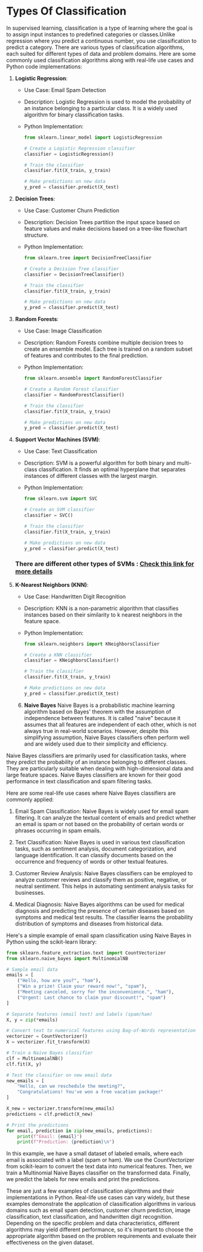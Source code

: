 # Types Of Classification

In supervised learning, classification is a type of learning where the goal is to assign input instances to predefined categories or classes.Unlike regression where you predict a continuous number, you use classification to predict a category.  There are various types of classification algorithms, each suited for different types of data and problem domains. Here are some commonly used classification algorithms along with real-life use cases and Python code implementations:

1. **Logistic Regression**:
   - Use Case: Email Spam Detection
   - Description: Logistic Regression is used to model the probability of an instance belonging to a particular class. It is a widely used algorithm for binary classification tasks.
   - Python Implementation:

     ```python
     from sklearn.linear_model import LogisticRegression

     # Create a Logistic Regression classifier
     classifier = LogisticRegression()

     # Train the classifier
     classifier.fit(X_train, y_train)

     # Make predictions on new data
     y_pred = classifier.predict(X_test)
     ```

2. **Decision Trees**:
   - Use Case: Customer Churn Prediction
   - Description: Decision Trees partition the input space based on feature values and make decisions based on a tree-like flowchart structure.
   - Python Implementation:

     ```python
     from sklearn.tree import DecisionTreeClassifier

     # Create a Decision Tree classifier
     classifier = DecisionTreeClassifier()

     # Train the classifier
     classifier.fit(X_train, y_train)

     # Make predictions on new data
     y_pred = classifier.predict(X_test)
     ```

3. **Random Forests**:
   - Use Case: Image Classification
   - Description: Random Forests combine multiple decision trees to create an ensemble model. Each tree is trained on a random subset of features and contributes to the final prediction.
   - Python Implementation:

     ```python
     from sklearn.ensemble import RandomForestClassifier

     # Create a Random Forest classifier
     classifier = RandomForestClassifier()

     # Train the classifier
     classifier.fit(X_train, y_train)

     # Make predictions on new data
     y_pred = classifier.predict(X_test)
     ```

4. **Support Vector Machines (SVM)**:
   - Use Case: Text Classification
   - Description: SVM is a powerful algorithm for both binary and multi-class classification. It finds an optimal hyperplane that separates instances of different classes with the largest margin.
   - Python Implementation:

     ```python
     from sklearn.svm import SVC

     # Create an SVM classifier
     classifier = SVC()

     # Train the classifier
     classifier.fit(X_train, y_train)

     # Make predictions on new data
     y_pred = classifier.predict(X_test)
     ```
   ### There are different other types of SVMs : [Check this link for more details](https://github.com/damayant/Data-Science-and-ML/blob/master/ml_models/supervised_learning/classification/svms.md)

5. **K-Nearest Neighbors (KNN)**:
   - Use Case: Handwritten Digit Recognition
   - Description: KNN is a non-parametric algorithm that classifies instances based on their similarity to k nearest neighbors in the feature space.
   - Python Implementation:

     ```python
     from sklearn.neighbors import KNeighborsClassifier

     # Create a KNN classifier
     classifier = KNeighborsClassifier()

     # Train the classifier
     classifier.fit(X_train, y_train)

     # Make predictions on new data
     y_pred = classifier.predict(X_test)
     ```

   6. **Naive Bayes**
      Naive Bayes is a probabilistic machine learning algorithm based on Bayes' theorem with the assumption of independence between features. It is called "naive" because it assumes that all features are independent of each other, which is not always true in real-world scenarios. However, despite this simplifying assumption, Naive Bayes classifiers often perform well and are widely used due to their simplicity and efficiency.

Naive Bayes classifiers are primarily used for classification tasks, where they predict the probability of an instance belonging to different classes. They are particularly suitable when dealing with high-dimensional data and large feature spaces. Naive Bayes classifiers are known for their good performance in text classification and spam filtering tasks.

Here are some real-life use cases where Naive Bayes classifiers are commonly applied:

1. Email Spam Classification: Naive Bayes is widely used for email spam filtering. It can analyze the textual content of emails and predict whether an email is spam or not based on the probability of certain words or phrases occurring in spam emails.

2. Text Classification: Naive Bayes is used in various text classification tasks, such as sentiment analysis, document categorization, and language identification. It can classify documents based on the occurrence and frequency of words or other textual features.

3. Customer Review Analysis: Naive Bayes classifiers can be employed to analyze customer reviews and classify them as positive, negative, or neutral sentiment. This helps in automating sentiment analysis tasks for businesses.

4. Medical Diagnosis: Naive Bayes algorithms can be used for medical diagnosis and predicting the presence of certain diseases based on symptoms and medical test results. The classifier learns the probability distribution of symptoms and diseases from historical data.

Here's a simple example of email spam classification using Naive Bayes in Python using the scikit-learn library:

```python
from sklearn.feature_extraction.text import CountVectorizer
from sklearn.naive_bayes import MultinomialNB

# Sample email data
emails = [
    ("Hello, how are you?", "ham"),
    ("Win a prize! Claim your reward now!", "spam"),
    ("Meeting canceled, sorry for the inconvenience.", "ham"),
    ("Urgent: Last chance to claim your discount!", "spam")
]

# Separate features (email text) and labels (spam/ham)
X, y = zip(*emails)

# Convert text to numerical features using Bag-of-Words representation
vectorizer = CountVectorizer()
X = vectorizer.fit_transform(X)

# Train a Naive Bayes classifier
clf = MultinomialNB()
clf.fit(X, y)

# Test the classifier on new email data
new_emails = [
    "Hello, can we reschedule the meeting?",
    "Congratulations! You've won a free vacation package!"
]

X_new = vectorizer.transform(new_emails)
predictions = clf.predict(X_new)

# Print the predictions
for email, prediction in zip(new_emails, predictions):
    print(f"Email: {email}")
    print(f"Prediction: {prediction}\n")
```

In this example, we have a small dataset of labeled emails, where each email is associated with a label (spam or ham). We use the CountVectorizer from scikit-learn to convert the text data into numerical features. Then, we train a Multinomial Naive Bayes classifier on the transformed data. Finally, we predict the labels for new emails and print the predictions.

These are just a few examples of classification algorithms and their implementations in Python. Real-life use cases can vary widely, but these examples demonstrate the application of classification algorithms in various domains such as email spam detection, customer churn prediction, image classification, text classification, and handwritten digit recognition. Depending on the specific problem and data characteristics, different algorithms may yield different performance, so it's important to choose the appropriate algorithm based on the problem requirements and evaluate their effectiveness on the given dataset.
